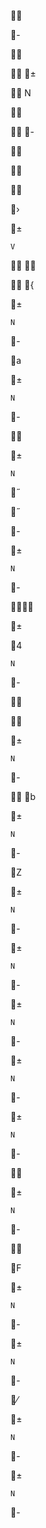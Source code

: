 

  




 

-
 





  
±

  
	N

 
  

 
  
-


  
 
 
  
 
  



 











































































›






 

 

±



























	V















 
 

   





 

 
{

 





±



	N





















































-









































 

a



±




	N















































-



























 



 








±




	N



















































 
 
˝

 
 
˝








-








































 

 




 

±





	N











































-

































 



±














4

























































	N








































-















 















 






±




	N
















































-

























 
b


 

±









	N




































-
















































Z


 

±




	N




















































-









































±




	N
























































 


















-












































 

±





	N











































































-


































 



 

±



	N






























































-





































 


±







	N




















































-

























  










 

 

 

±






	N













































































-










































 








F



 

±








	N







































































-





































 

±



	N














































































-

































 

⁄










±





	N





















































































































-








































 












±








	N

















































































-









































